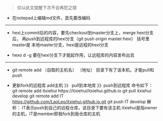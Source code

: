 >仅以此文提醒下次不会再犯之错

* 在notepad上编辑md文件，首先要改编码
-------
* hexi上commit后的内容，要先checkout到master分支上，merge hexi分支后，
再push到远程库的hexi分支（git push origin master:hexi） 括号里master是
本地master分支，hexi是远程的hexi分支

* hexo d -g 要在hexi分支下才能起作用，让远程库的内容发布出去
------
* git remote add （自取的主机名） （地址）
目录下有了该本机，才能pull和push

* 更新fork的远程库
add主机 》》 pull到本地库 》》push到远程库
命令如下：
git remote add itxiehui https://itxiehui/itxiehui.github.io
git pull itxiehui develop
git remote add IT https://github.com/LaoLeo/itxiehui.github.io.git
git push IT develop
解析：
IT表示push到自己的远程仓库，该目录下要有该主机
itxiehui是指owner的主机，IT是member即我fork到我仓库的主机



